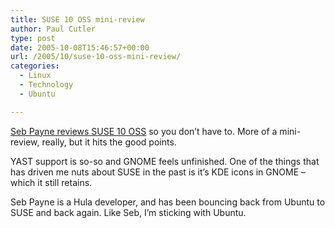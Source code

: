 ```yaml
---
title: SUSE 10 OSS mini-review
author: Paul Cutler
type: post
date: 2005-10-08T15:46:57+00:00
url: /2005/10/suse-10-oss-mini-review/
categories:
  - Linux
  - Technology
  - Ubuntu

---
```

[Seb Payne reviews SUSE 10 OSS][1] so you don&#8217;t have to. More of a mini-review, really, but it hits the good points.

YAST support is so-so and GNOME feels unfinished. One of the things that has driven me nuts about SUSE in the past is it&#8217;s KDE icons in GNOME &#8211; which it still retains.

Seb Payne is a Hula developer, and has been bouncing back from Ubuntu to SUSE and back again. Like Seb, I&#8217;m sticking with Ubuntu.

 [1]: http://www.evolutionconsultancy.com/~spayne/blog/?p=204
